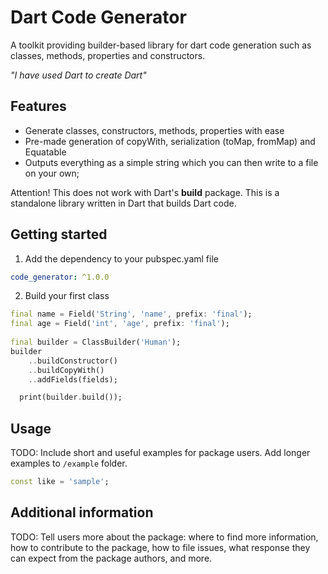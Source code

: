 # Dart Code Generator

A toolkit providing builder-based library for dart code generation such as classes, methods, properties and constructors.

*"I have used Dart to create Dart"*

## Features

- Generate classes, constructors, methods, properties with ease
- Pre-made generation of copyWith, serialization (toMap, fromMap) and Equatable
- Outputs everything as a simple string which you can then write to a file on your own;

Attention! This does not work with Dart's **build** package. This is a standalone library written in Dart that builds Dart code.

## Getting started

1. Add the dependency to your pubspec.yaml file
```yaml
code_generator: ^1.0.0
```

2. Build your first class
```dart
final name = Field('String', 'name', prefix: 'final');
final age = Field('int', 'age', prefix: 'final');
  
final builder = ClassBuilder('Human');
builder
    ..buildConstructor()
    ..buildCopyWith()
    ..addFields(fields);

  print(builder.build());
```

## Usage

TODO: Include short and useful examples for package users. Add longer examples
to `/example` folder. 

```dart
const like = 'sample';
```

## Additional information

TODO: Tell users more about the package: where to find more information, how to 
contribute to the package, how to file issues, what response they can expect 
from the package authors, and more.
